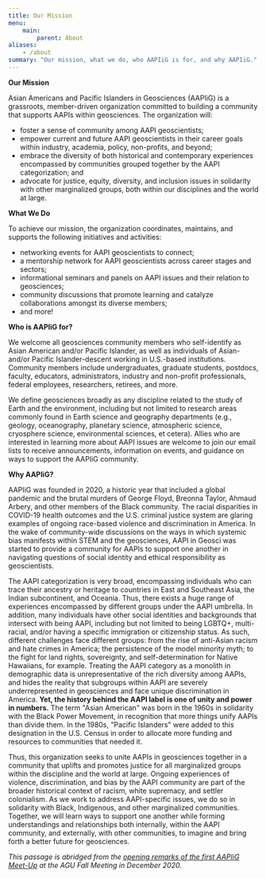 ```yaml
---
title: Our Mission
menu: 
    main:
        parent: About
aliases:
    - /about
summary: "Our mission, what we do, who AAPIiG is for, and why AAPIiG."
---
```


**Our Mission**

Asian Americans and Pacific Islanders in Geosciences (AAPIiG) is a grassroots, member-driven organization committed to building a community that supports AAPIs within geosciences. The organization will:

- foster a sense of community among AAPI geoscientists;
- empower current and future AAPI geoscientists in their career goals within industry, academia, policy, non-profits, and beyond;
- embrace the diversity of both historical and contemporary experiences encompassed by communities grouped together by the AAPI categorization; and
- advocate for justice, equity, diversity, and inclusion issues in solidarity with other marginalized groups, both within our disciplines and the world at large.

**What We Do**

To achieve our mission, the organization coordinates, maintains, and supports the following initiatives and activities:

- networking events for AAPI geoscientists to connect;
- a mentorship network for AAPI geoscientists across career stages and sectors;
- informational seminars and panels on AAPI issues and their relation to geosciences; 
- community discussions that promote learning and catalyze collaborations amongst its diverse members;
-  and more!
  
**Who is AAPIiG for?**

We welcome all geosciences community members who self-identify as Asian American and/or Pacific Islander, as well as individuals of Asian- and/or Pacific Islander-descent working in U.S.-based institutions. Community members include undergraduates, graduate students, postdocs, faculty, educators, administrators, industry and non-profit professionals, federal employees, researchers, retirees, and more.

We define geosciences broadly as any discipline related to the study of Earth and the environment, including but not limited to research areas commonly found in Earth science and geography departments (e.g., geology, oceanography, planetary science, atmospheric science, cryosphere science, environmental sciences, et cetera). 
Allies who are interested in learning more about AAPI issues are welcome to join our email lists to receive announcements, information on events, and guidance on ways to support the AAPIiG community.

**Why AAPIiG?**

AAPIiG was founded in 2020, a historic year that included a global pandemic and the brutal murders of George Floyd, Breonna Taylor, Ahmaud Arbery, and other members of the Black community. The racial disparities in COVID-19 health outcomes and the U.S. criminal justice system are glaring examples of ongoing race-based violence and discrimination in America. In the wake of community-wide discussions on the ways in which systemic bias manifests within STEM and the geosciences, AAPI in Geosci was started to provide a community for AAPIs to support one another in navigating questions of social identity and ethical responsibility as geoscientists.

The AAPI categorization is very broad, encompassing individuals who can trace their ancestry or heritage to countries in East and Southeast Asia, the Indian subcontinent, and Oceania. Thus, there exists a huge range of experiences encompassed by different groups under the AAPI umbrella. In addition, many individuals have other social identities and backgrounds that intersect with being AAPI, including but not limited to being LGBTQ+, multi-racial, and/or having a specific immigration or citizenship status. As such, different challenges face different groups: from the rise of anti-Asian racism and hate crimes in America; the persistence of the model minority myth; to the fight for land rights, sovereignty, and self-determination for Native Hawaiians, for example.
Treating the AAPI category as a monolith in demographic data is unrepresentative of the rich diversity among AAPIs, and hides the reality that subgroups within AAPI are severely underrepresented in geosciences and face unique discrimination in America. **Yet, the history behind the AAPI label is one of unity and power in numbers.** The term "Asian American" was born in the 1960s in solidarity with the Black Power Movement, in recognition that more things unify AAPIs than divide them. In the 1980s, "Pacific Islanders" were added to this designation in the U.S. Census in order to allocate more funding and resources to communities that needed it.

Thus, this organization seeks to unite AAPIs in geosciences together in a community that uplifts and promotes justice for all marginalized groups within the discipline and the world at large. Ongoing experiences of violence, discrimination, and bias by the AAPI community are part of the broader historical context of racism, white supremacy, and settler colonialism. As we work to address AAPI-specific issues, we do so in solidarity with Black, Indigenous, and other marginalized communities. Together, we will learn ways to support one another while forming understandings and relationships both internally, within the AAPI community, and externally, with other communities, to imagine and bring forth a better future for geosciences.

*This passage is abridged from the [opening remarks of the first AAPIiG Meet-Up](https://cyc.medium.com/aapi-in-geosci-introductory-remarks-at-the-2020-agu-fall-meeting-meet-up-376e4d2aa83b) at the AGU Fall Meeting in December 2020.*

